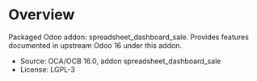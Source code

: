 # Overview

Packaged Odoo addon: spreadsheet_dashboard_sale. Provides features documented in upstream Odoo 16 under this addon.

- Source: OCA/OCB 16.0, addon spreadsheet_dashboard_sale
- License: LGPL-3
